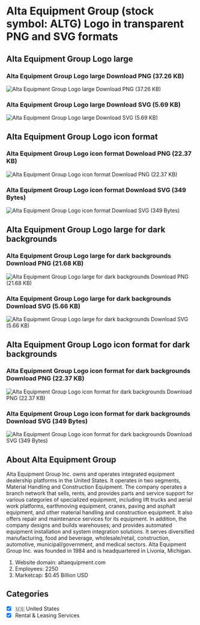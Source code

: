 # Alta Equipment Group (stock symbol: ALTG) Logo in transparent PNG and SVG formats

## Alta Equipment Group Logo large

### Alta Equipment Group Logo large Download PNG (37.26 KB)

![Alta Equipment Group Logo large Download PNG (37.26 KB)](/img/orig/ALTG_BIG-09cdfd63.png)

### Alta Equipment Group Logo large Download SVG (5.69 KB)

![Alta Equipment Group Logo large Download SVG (5.69 KB)](/img/orig/ALTG_BIG-3542b794.svg)

## Alta Equipment Group Logo icon format

### Alta Equipment Group Logo icon format Download PNG (22.37 KB)

![Alta Equipment Group Logo icon format Download PNG (22.37 KB)](/img/orig/ALTG-304f61a8.png)

### Alta Equipment Group Logo icon format Download SVG (349 Bytes)

![Alta Equipment Group Logo icon format Download SVG (349 Bytes)](/img/orig/ALTG-188161ae.svg)

## Alta Equipment Group Logo large for dark backgrounds

### Alta Equipment Group Logo large for dark backgrounds Download PNG (21.68 KB)

![Alta Equipment Group Logo large for dark backgrounds Download PNG (21.68 KB)](/img/orig/ALTG_BIG.D-0cc43a1d.png)

### Alta Equipment Group Logo large for dark backgrounds Download SVG (5.66 KB)

![Alta Equipment Group Logo large for dark backgrounds Download SVG (5.66 KB)](/img/orig/ALTG_BIG.D-797cb3c0.svg)

## Alta Equipment Group Logo icon format for dark backgrounds

### Alta Equipment Group Logo icon format for dark backgrounds Download PNG (22.37 KB)

![Alta Equipment Group Logo icon format for dark backgrounds Download PNG (22.37 KB)](/img/orig/ALTG.D-a0a22126.png)

### Alta Equipment Group Logo icon format for dark backgrounds Download SVG (349 Bytes)

![Alta Equipment Group Logo icon format for dark backgrounds Download SVG (349 Bytes)](/img/orig/ALTG.D-7c6c2baa.svg)

## About Alta Equipment Group

Alta Equipment Group Inc. owns and operates integrated equipment dealership platforms in the United States. It operates in two segments, Material Handling and Construction Equipment. The company operates a branch network that sells, rents, and provides parts and service support for various categories of specialized equipment, including lift trucks and aerial work platforms, earthmoving equipment, cranes, paving and asphalt equipment, and other material handling and construction equipment. It also offers repair and maintenance services for its equipment. In addition, the company designs and builds warehouses; and provides automated equipment installation and system integration solutions. It serves diversified manufacturing, food and beverage, wholesale/retail, construction, automotive, municipal/government, and medical sectors. Alta Equipment Group Inc. was founded in 1984 and is headquartered in Livonia, Michigan.

1. Website domain: altaequipment.com
2. Employees: 2250
3. Marketcap: $0.45 Billion USD


## Categories
- [x] 🇺🇸 United States
- [x] Rental & Leasing Services
